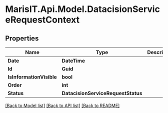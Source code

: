 
# MarisIT.Api.Model.DatacisionServiceRequestContext

## Properties

Name | Type | Description | Notes
------------ | ------------- | ------------- | -------------
**Date** | **DateTime** |  | [optional] 
**Id** | **Guid** |  | [optional] 
**IsInformationVisible** | **bool** |  | [optional] 
**Order** | **int** |  | [optional] 
**Status** | **DatacisionServiceRequestStatus** |  | [optional] 

[[Back to Model list]](../README.md#documentation-for-models)
[[Back to API list]](../README.md#documentation-for-api-endpoints)
[[Back to README]](../README.md)

